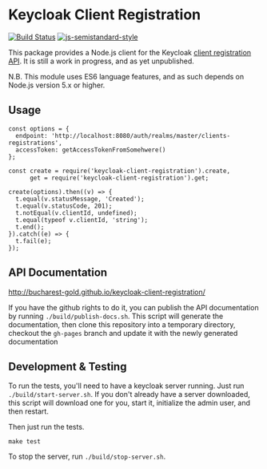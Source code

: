 # Keycloak Client Registration

[![Build Status](https://travis-ci.org/bucharest-gold/keycloak-client-registration.svg?branch=master)](https://travis-ci.org/bucharest-gold/keycloak-client-registration)
[![js-semistandard-style](https://img.shields.io/badge/code%20style-semistandard-brightgreen.svg?style=flat-square)](https://github.com/Flet/semistandard)

This package provides a Node.js client for the Keycloak [client registration API][1].
It is still a work in progress, and as yet unpublished.

N.B. This module uses ES6 language features, and as such depends on Node.js version 5.x
or higher.

## Usage

    const options = {
      endpoint: 'http://localhost:8080/auth/realms/master/clients-registrations',
      accessToken: getAccessTokenFromSomehwere()
    };

    const create = require('keycloak-client-registration').create,
          get = require('keycloak-client-registration').get;

    create(options).then((v) => {
      t.equal(v.statusMessage, 'Created');
      t.equal(v.statusCode, 201);
      t.notEqual(v.clientId, undefined);
      t.equal(typeof v.clientId, 'string');
      t.end();
    }).catch((e) => {
      t.fail(e);
    });

## API Documentation

http://bucharest-gold.github.io/keycloak-client-registration/

If you have the github rights to do it, you can publish the API documentation by running
`./build/publish-docs.sh`. This script will generate the documentation, then clone this
repository into a temporary directory, checkout the `gh-pages` branch and update it with
the newly generated documentation

## Development & Testing

To run the tests, you'll need to have a keycloak server running. Just run
`./build/start-server.sh`. If you don't already have a server downloaded,
this script will download one for you, start it, initialize the admin user, and
then restart.

Then just run the tests.

    make test

To stop the server, run `./build/stop-server.sh`.

[1]: http://keycloak.github.io/docs/userguide/keycloak-server/html/client-registration.html